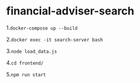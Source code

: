 # financial-adviser-search

1.`docker-compose up --build`

2.`docker exec -it search-server bash`

3.`node load_data.js`

4.`cd frontend/`

5.`npm run start`
